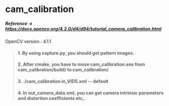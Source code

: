 # cam_calibration

##### **Reference** -> https://docs.opencv.org/4.2.0/d4/d94/tutorial_camera_calibration.html  
OpenCV version : 4.1.1


> #### 1. By using capture.py, you should get pattern images.
> #### 2. After cmake, you have to move cam_calibration.exe from cam_calibration/build/ to cam_calibration/
> #### 3. ./cam_calibration in_VID5.xml -- default
> #### 4. In out_camera_data.xml, you can get camera intrinsic parameters and distortion coefficients etc,.
